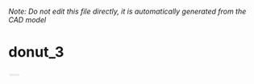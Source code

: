 ###### Note: Do not edit this file directly, it is automatically generated from the CAD model

# donut_3

![](/project.svg)



 

